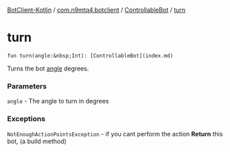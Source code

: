 [BotClient-Kotlin](../../index.md) / [com.n9mtq4.botclient](../index.md) / [ControllableBot](index.md) / [turn](.)


# turn

`fun turn(angle:&nbsp;Int): [ControllableBot](index.md)`

Turns the bot [angle](turn.md#angle) degrees.


### Parameters

`angle` - The angle to turn in degrees

### Exceptions

`NotEnoughActionPointsException` - if you cant perform the action
**Return**
this bot, (a build method)


